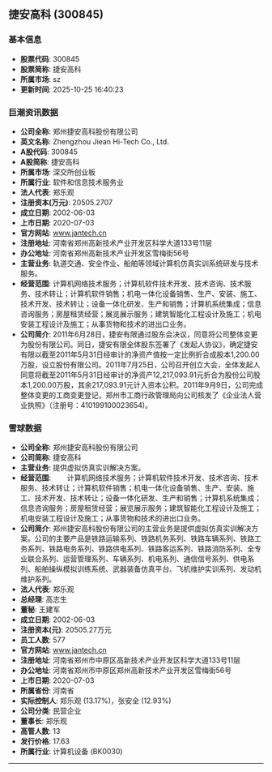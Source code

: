 ## 捷安高科 (300845)

### 基本信息

- **股票代码**: 300845
- **股票简称**: 捷安高科
- **所属市场**: sz
- **更新时间**: 2025-10-25 16:40:23

### 巨潮资讯数据

- **公司全称**: 郑州捷安高科股份有限公司
- **英文名称**: Zhengzhou Jiean Hi-Tech Co., Ltd.
- **A股代码**: 300845
- **A股简称**: 捷安高科
- **所属市场**: 深交所创业板
- **所属行业**: 软件和信息技术服务业
- **法人代表**: 郑乐观
- **注册资本(万元)**: 20505.2707
- **成立日期**: 2002-06-03
- **上市日期**: 2020-07-03
- **官方网站**: www.jantech.cn
- **注册地址**: 河南省郑州高新技术产业开发区科学大道133号11层
- **办公地址**: 河南省郑州高新技术产业开发区雪梅街56号
- **主营业务**: 轨道交通、安全作业、船舶等领域计算机仿真实训系统研发与技术服务。
- **经营范围**: 计算机网络技术服务；计算机软件技术开发、技术咨询、技术服务、技术转让；计算机软件销售；机电一体化设备销售、生产、安装、施工、技术开发、技术转让；设备一体化研发、生产和销售；计算机系统集成；信息咨询服务；房屋租赁经营；展览展示服务；建筑智能化工程设计及施工；机电安装工程设计及施工；从事货物和技术的进出口业务。
- **公司简介**: 2011年6月28日，捷安有限通过股东会决议，同意将公司整体变更为股份有限公司。同日，捷安有限全体股东签署了《发起人协议》，确定捷安有限以截至2011年5月31日经审计的净资产值按一定比例折合成股本1,200.00万股，设立股份有限公司。2011年7月25日，公司召开创立大会，全体发起人同意将截至2011年5月31日经审计的净资产12,217,093.91元折合为股份公司股本1,200.00万股，其余217,093.91元计入资本公积。2011年9月9日，公司完成整体变更的工商变更登记，郑州市工商行政管理局向公司核发了《企业法人营业执照》（注册号：410199100023654)。

### 雪球数据

- **公司全称**: 郑州捷安高科股份有限公司
- **公司简称**: 捷安高科
- **主营业务**: 提供虚拟仿真实训解决方案。
- **经营范围**: 　　计算机网络技术服务；计算机软件技术开发、技术咨询、技术服务、技术转让；计算机软件销售；机电一体化设备销售、生产、安装、施工、技术开发、技术转让；设备一体化研发、生产和销售；计算机系统集成；信息咨询服务；房屋租赁经营；展览展示服务；建筑智能化工程设计及施工；机电安装工程设计及施工；从事货物和技术的进出口业务。
- **公司简介**: 郑州捷安高科股份有限公司的主营业务是提供虚拟仿真实训解决方案。公司的主要产品是铁路运输系列、铁路机务系列、铁路车辆系列、铁路工务系列、铁路电务系列、铁路供电系列、铁路客运系列、铁路消防系列、全专业联合系列、运营管理系列、车辆系列、机电系列、通信信号系列、供电系列、船舶操纵模拟训练系统、武器装备仿真平台、飞机维护实训系列、发动机维护系列。
- **法人代表**: 郑乐观
- **总经理**: 高志生
- **董秘**: 王建军
- **成立日期**: 2002-06-03
- **注册资本(元)**: 20505.27万元
- **员工人数**: 577
- **官方网站**: www.jantech.cn
- **注册地址**: 河南省郑州市中原区高新技术产业开发区科学大道133号11层
- **办公地址**: 河南省郑州市中原区郑州高新技术产业开发区雪梅街56号
- **上市日期**: 2020-07-03
- **所属省份**: 河南省
- **实际控制人**: 郑乐观 (13.17%)，张安全 (12.93%)
- **公司分类**: 民营企业
- **董事长**: 郑乐观
- **高管人数**: 13
- **发行价格**: 17.63
- **所属行业**: 计算机设备 (BK0030)

---